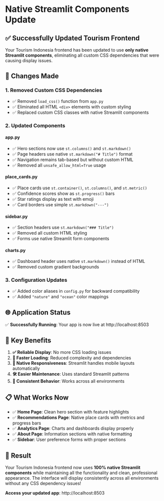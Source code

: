 # Native Streamlit Components Update

## ✅ **Successfully Updated Tourism Frontend**

Your Tourism Indonesia frontend has been updated to use **only native Streamlit components**, eliminating all custom CSS dependencies that were causing display issues.

## 🔧 **Changes Made**

### 1. **Removed Custom CSS Dependencies**
- ✅ Removed `load_css()` function from `app.py`
- ✅ Eliminated all HTML `<div>` elements with custom styling
- ✅ Replaced custom CSS classes with native Streamlit components

### 2. **Updated Components**

#### **app.py**
- ✅ Hero sections now use `st.columns()` and `st.markdown()`
- ✅ Page headers use native `st.markdown("# Title")` format
- ✅ Navigation remains tab-based but without custom HTML
- ✅ Removed all `unsafe_allow_html=True` usage

#### **place_cards.py**
- ✅ Place cards use `st.container()`, `st.columns()`, and `st.metric()`
- ✅ Confidence scores show as `st.progress()` bars
- ✅ Star ratings display as text with emoji
- ✅ Card borders use simple `st.markdown("---")`

#### **sidebar.py**
- ✅ Section headers use `st.markdown("### Title")`
- ✅ Removed all custom HTML styling
- ✅ Forms use native Streamlit form components

#### **charts.py**
- ✅ Dashboard header uses native `st.markdown()` instead of HTML
- ✅ Removed custom gradient backgrounds

### 3. **Configuration Updates**
- ✅ Added color aliases in `config.py` for backward compatibility
- ✅ Added `"nature"` and `"ocean"` color mappings

## 🌐 **Application Status**

✅ **Successfully Running**: Your app is now live at http://localhost:8503

## 🎯 **Key Benefits**

1. **✅ Reliable Display**: No more CSS loading issues
2. **🚀 Faster Loading**: Reduced complexity and dependencies  
3. **📱 Native Responsiveness**: Streamlit handles mobile layouts automatically
4. **🛠️ Easier Maintenance**: Uses standard Streamlit patterns
5. **🔄 Consistent Behavior**: Works across all environments

## 📋 **What Works Now**

- ✅ **Home Page**: Clean hero section with feature highlights
- ✅ **Recommendations Page**: Native place cards with metrics and progress bars
- ✅ **Analytics Page**: Charts and dashboards display properly
- ✅ **About Page**: Information sections with native formatting
- ✅ **Sidebar**: User preference forms with proper sections

## 🎊 **Result**

Your Tourism Indonesia frontend now uses **100% native Streamlit components** while maintaining all the functionality and clean, professional appearance. The interface will display consistently across all environments without any CSS dependency issues!

**Access your updated app**: http://localhost:8503